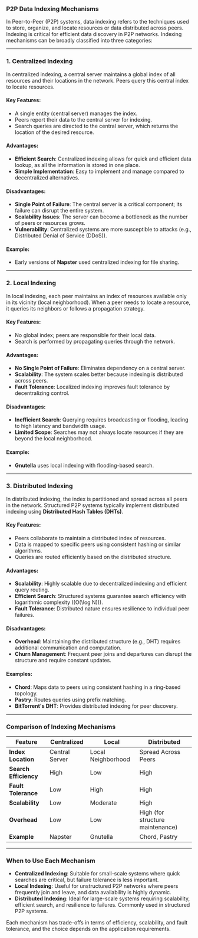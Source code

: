 ### **P2P Data Indexing Mechanisms**

In Peer-to-Peer (P2P) systems, data indexing refers to the techniques used to store, organize, and locate resources or data distributed across peers. Indexing is critical for efficient data discovery in P2P networks. Indexing mechanisms can be broadly classified into three categories:

---

### **1. Centralized Indexing**

In centralized indexing, a central server maintains a global index of all resources and their locations in the network. Peers query this central index to locate resources.

#### **Key Features**:
- A single entity (central server) manages the index.
- Peers report their data to the central server for indexing.
- Search queries are directed to the central server, which returns the location of the desired resource.

#### **Advantages**:
- **Efficient Search**: Centralized indexing allows for quick and efficient data lookup, as all the information is stored in one place.
- **Simple Implementation**: Easy to implement and manage compared to decentralized alternatives.

#### **Disadvantages**:
- **Single Point of Failure**: The central server is a critical component; its failure can disrupt the entire system.
- **Scalability Issues**: The server can become a bottleneck as the number of peers or resources grows.
- **Vulnerability**: Centralized systems are more susceptible to attacks (e.g., Distributed Denial of Service (DDoS)).

#### **Example**:
- Early versions of **Napster** used centralized indexing for file sharing.

---

### **2. Local Indexing**

In local indexing, each peer maintains an index of resources available only in its vicinity (local neighborhood). When a peer needs to locate a resource, it queries its neighbors or follows a propagation strategy.

#### **Key Features**:
- No global index; peers are responsible for their local data.
- Search is performed by propagating queries through the network.

#### **Advantages**:
- **No Single Point of Failure**: Eliminates dependency on a central server.
- **Scalability**: The system scales better because indexing is distributed across peers.
- **Fault Tolerance**: Localized indexing improves fault tolerance by decentralizing control.

#### **Disadvantages**:
- **Inefficient Search**: Querying requires broadcasting or flooding, leading to high latency and bandwidth usage.
- **Limited Scope**: Searches may not always locate resources if they are beyond the local neighborhood.

#### **Example**:
- **Gnutella** uses local indexing with flooding-based search.

---

### **3. Distributed Indexing**

In distributed indexing, the index is partitioned and spread across all peers in the network. Structured P2P systems typically implement distributed indexing using **Distributed Hash Tables (DHTs)**.

#### **Key Features**:
- Peers collaborate to maintain a distributed index of resources.
- Data is mapped to specific peers using consistent hashing or similar algorithms.
- Queries are routed efficiently based on the distributed structure.

#### **Advantages**:
- **Scalability**: Highly scalable due to decentralized indexing and efficient query routing.
- **Efficient Search**: Structured systems guarantee search efficiency with logarithmic complexity (\(O(\log N)\)).
- **Fault Tolerance**: Distributed nature ensures resilience to individual peer failures.

#### **Disadvantages**:
- **Overhead**: Maintaining the distributed structure (e.g., DHT) requires additional communication and computation.
- **Churn Management**: Frequent peer joins and departures can disrupt the structure and require constant updates.

#### **Examples**:
- **Chord**: Maps data to peers using consistent hashing in a ring-based topology.
- **Pastry**: Routes queries using prefix matching.
- **BitTorrent's DHT**: Provides distributed indexing for peer discovery.

---

### **Comparison of Indexing Mechanisms**

| Feature               | **Centralized**          | **Local**                  | **Distributed**            |
|-----------------------|--------------------------|----------------------------|----------------------------|
| **Index Location**    | Central Server           | Local Neighborhood         | Spread Across Peers        |
| **Search Efficiency** | High                    | Low                        | High                      |
| **Fault Tolerance**   | Low                     | High                       | High                      |
| **Scalability**       | Low                     | Moderate                   | High                      |
| **Overhead**          | Low                     | Low                        | High (for structure maintenance) |
| **Example**           | Napster                 | Gnutella                   | Chord, Pastry             |

---

### **When to Use Each Mechanism**

- **Centralized Indexing**: Suitable for small-scale systems where quick searches are critical, but failure tolerance is less important.
- **Local Indexing**: Useful for unstructured P2P networks where peers frequently join and leave, and data availability is highly dynamic.
- **Distributed Indexing**: Ideal for large-scale systems requiring scalability, efficient search, and resilience to failures. Commonly used in structured P2P systems.

Each mechanism has trade-offs in terms of efficiency, scalability, and fault tolerance, and the choice depends on the application requirements.
